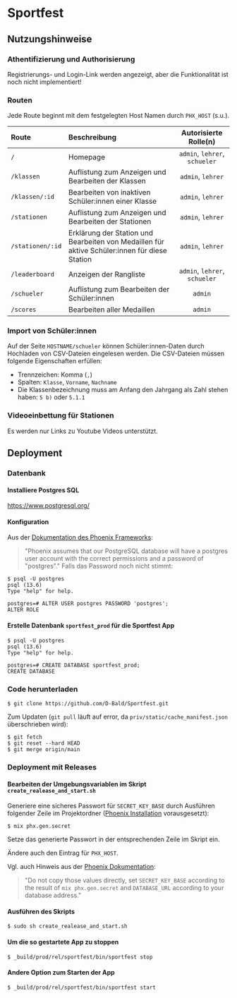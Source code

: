 # Sportfest

## Nutzungshinweise

### Athentifizierung und Authorisierung
Registrierungs- und Login-Link werden angezeigt, aber die Funktionalität ist noch nicht implementiert!

### Routen
Jede Route beginnt mit dem festgelegten Host Namen durch `PHX_HOST` (s.u.).

| Route | Beschreibung | Autorisierte Rolle(n) |
|:------|:-------------|:---------------------:|
| `/` | Homepage | `admin`, `lehrer`, `schueler` |
| `/klassen` | Auflistung zum Anzeigen und Bearbeiten der Klassen | `admin`, `lehrer` |
| `/klassen/:id` | Bearbeiten von inaktiven Schüler:innen einer Klasse | `admin`, `lehrer` |
| `/stationen` | Auflistung zum Anzeigen und Bearbeiten der Stationen | `admin`, `lehrer` |
| `/stationen/:id` | Erklärung der Station und Bearbeiten von Medaillen für aktive Schüler:innen für diese Station |`admin`, `lehrer` |
| `/leaderboard` | Anzeigen der Rangliste | `admin`, `lehrer`, `schueler` |
| `/schueler` | Auflistung zum Bearbeiten der Schüler:innen | `admin` |
| `/scores` | Bearbeiten aller Medaillen | `admin` |


### Import von Schüler:innen
Auf der Seite `HOSTNAME/schueler` können Schüler:innen-Daten durch Hochladen von CSV-Dateien eingelesen werden. Die CSV-Dateien müssen folgende Eigenschaften erfüllen:
- Trennzeichen: Komma (`,`)
- Spalten: `Klasse`, `Vorname`, `Nachname`
- Die Klassenbezeichnung muss am Anfang den Jahrgang als Zahl stehen haben: `5 b)` oder `5.1.1`

### Videoeinbettung für Stationen
Es werden nur Links zu Youtube Videos unterstützt.

## Deployment

### Datenbank
#### Installiere Postgres SQL
https://www.postgresql.org/
#### Konfiguration
Aus der [Dokumentation des Phoenix Frameworks](https://hexdocs.pm/phoenix/up_and_running.html):
> "Phoenix assumes that our PostgreSQL database will have a postgres user account with the correct permissions and a password of "postgres"."
Falls das Password noch nicht stimmt:
```console
$ psql -U postgres
psql (13.6)
Type "help" for help.

postgres=# ALTER USER postgres PASSWORD 'postgres';
ALTER ROLE
```

#### Erstelle Datenbank `sportfest_prod` für die Sportfest App
```console
$ psql -U postgres
psql (13.6)
Type "help" for help.

postgres=# CREATE DATABASE sportfest_prod;
CREATE DATABASE
```

### Code herunterladen
```console
$ git clone https://github.com/D-Bald/Sportfest.git
```
Zum Updaten (`git pull` läuft auf error, da `priv/static/cache_manifest.json` überschrieben wird):
```console
$ git fetch
$ git reset --hard HEAD
$ git merge origin/main
```

### Deployment mit Releases
#### Bearbeiten der Umgebungsvariablen im Skript `create_realease_and_start.sh`
Generiere eine sicheres Passwort für `SECRET_KEY_BASE` durch Ausführen folgender Zeile im Projektordner ([Phoenix Installation](https://hexdocs.pm/phoenix/1.6.6/installation.html) vorausgesetzt):
```console
$ mix phx.gen.secret
```
Setze das generierte Passwort in der entsprechenden Zeile im Skript ein.

Ändere auch den Eintrag für `PHX_HOST`.

Vgl. auch Hinweis aus der [Phoenix Dokumentation](https://hexdocs.pm/phoenix/1.6.6/deployment.html):
> "Do not copy those values directly, set `SECRET_KEY_BASE` according to the result of `mix phx.gen.secret` and `DATABASE_URL` according to your database address."

#### Ausführen des Skripts
```console
$ sudo sh create_realease_and_start.sh
```

#### Um die so gestartete App zu stoppen
```console
$ _build/prod/rel/sportfest/bin/sportfest stop
```

#### Andere Option zum Starten der App
```console
$ _build/prod/rel/sportfest/bin/sportfest start
```